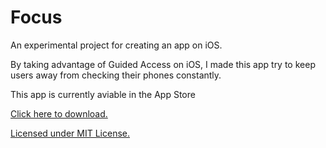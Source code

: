 # Focus

An experimental project for creating an app on iOS.

By taking advantage of Guided Access on iOS, I made this app try to keep users away from checking their phones constantly.

This app is currently aviable in the App Store

<a href="https://apps.apple.com/us/app/forcus/id1483638297?ls=1">Click here to download.</a>

<a href="./LICENSE">Licensed under MIT License.</a>
